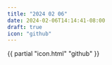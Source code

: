 ```yaml
---
title: "2024 02 06"
date: 2024-02-06T14:14:41-08:00
draft: true
icon: "github"
---
```


{{ partial "icon.html" "github" }}
